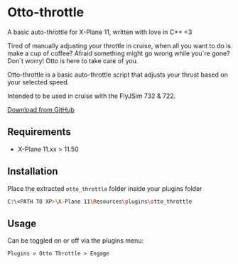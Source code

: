 # Otto-throttle
A basic auto-throttle for X-Plane 11, written with love in C++ <3

Tired of manually adjusting your throttle in cruise, when all you want to do is make a cup of coffee? 
Afraid something might go wrong while you´re gone? 
Don´t worry! Otto is here to take care of you.

Otto-throttle is a basic auto-throttle script that adjusts your thrust based on your selected speed.

Intended to be used in cruise with the FlyJSim 732 & 722.

[Download from GitHub](https://github.com/olejorga/otto-throttle/releases)

## Requirements
- X-Plane 11.xx > 11.50

## Installation
Place the extracted `otto_throttle` folder inside your plugins folder
```bash
C:\<PATH TO XP>\X-Plane 11\Resources\plugins\otto_throttle
```

## Usage
Can be toggled on or off via the plugins menu:
```
Plugins > Otto Throttle > Engage
```
